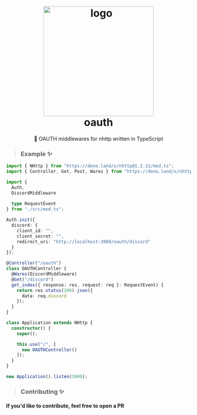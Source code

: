 <div align="center">
    <h1>
      <picture>
        <source media="(prefers-color-scheme: dark)" srcset="https://i.imgur.com/sxR2H0t.png">
        <source media="(prefers-color-scheme: light)" srcset="https://i.imgur.com/jTBbQKX.png">
        <img alt="logo" src="https://i.imgur.com/sxR2H0t.png" width="300px">
      </picture>
      <br />
      oauth
    </h1>
    <p>🔐 OAUTH middlewares for nhttp written in TypeScript</p>
</div>

> ### Example ✨
```ts
import { NHttp } from "https://deno.land/x/nhttp@1.2.11/mod.ts";
import { Controller, Get, Post, Wares } from "https://deno.land/x/nhttp@1.2.11/lib/controller.ts";

import {
  Auth,
  DiscordMiddleware
  
  type RequestEvent
} from "./src/mod.ts";

Auth.init({
  discord: {
    client_id: "",
    client_secret: "",
    redirect_uri: "http://localhost:3000/oauth/discord"
  }
});

@Controller("/oauth")
class OAUTHController {
  @Wares(DiscordMiddleware)
  @Get("/discord")
  get_index({ response: res, request: req }: RequestEvent) {
    return res.status(200).json({
      data: req.discord
    });
  }
}

class Application extends NHttp {
  constructor() {
    super();

    this.use("/", [
      new OAUTHController()
    ]);
  }
}

new Application().listen(3000);
```
> ### Contributing ✨
#### If you'd like to contribute, feel free to open a PR